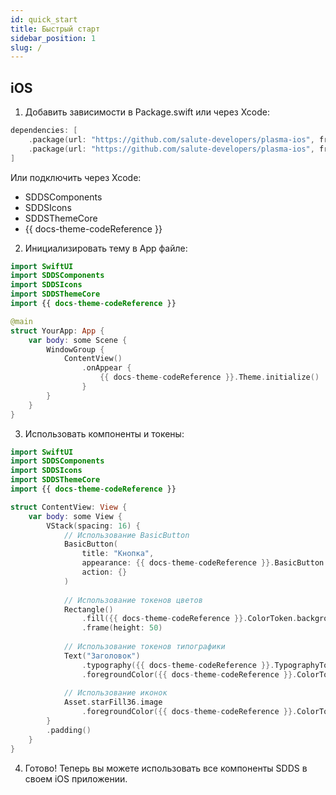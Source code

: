 ```yaml
---
id: quick_start
title: Быстрый старт
sidebar_position: 1
slug: /
---
```


## iOS

1. Добавить зависимости в Package.swift или через Xcode:
```swift
dependencies: [
    .package(url: "https://github.com/salute-developers/plasma-ios", from: "{{ docs-artifactVersion }}"),
    .package(url: "https://github.com/salute-developers/plasma-ios", from: "{{ docs-artifactVersion }}")
]
```

Или подключить через Xcode:
- SDDSComponents
- SDDSIcons  
- SDDSThemeCore
- {{ docs-theme-codeReference }}

2. Инициализировать тему в App файле:
```swift
import SwiftUI
import SDDSComponents
import SDDSIcons
import SDDSThemeCore
import {{ docs-theme-codeReference }}

@main
struct YourApp: App {
    var body: some Scene {
        WindowGroup {
            ContentView()
                .onAppear {
                    {{ docs-theme-codeReference }}.Theme.initialize()
                }
        }
    }
}
```

3. Использовать компоненты и токены:
```swift
import SwiftUI
import SDDSComponents
import SDDSIcons
import SDDSThemeCore
import {{ docs-theme-codeReference }}

struct ContentView: View {
    var body: some View {
        VStack(spacing: 16) {
            // Использование BasicButton
            BasicButton(
                title: "Кнопка",
                appearance: {{ docs-theme-codeReference }}.BasicButton.l.default.appearance,
                action: {}
            )
            
            // Использование токенов цветов
            Rectangle()
                .fill({{ docs-theme-codeReference }}.ColorToken.backgroundDefaultPrimary.color)
                .frame(height: 50)
            
            // Использование токенов типографики
            Text("Заголовок")
                .typography({{ docs-theme-codeReference }}.TypographyToken.bodyLBold.token)
                .foregroundColor({{ docs-theme-codeReference }}.ColorToken.textDefaultPrimary.color)
            
            // Использование иконок
            Asset.starFill36.image
                .foregroundColor({{ docs-theme-codeReference }}.ColorToken.accentPrimary.color)
        }
        .padding()
    }
}
```

4. Готово! Теперь вы можете использовать все компоненты SDDS в своем iOS приложении.